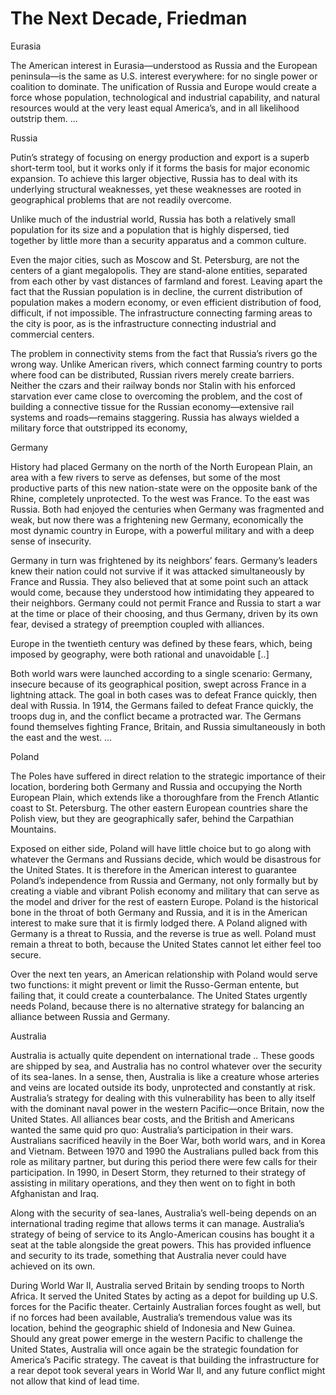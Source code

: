 # The Next Decade, Friedman

<a name='eurasia'/>

Eurasia

The American interest in Eurasia—understood as Russia and the European
peninsula—is the same as U.S. interest everywhere: for no single power
or coalition to dominate. The unification of Russia and Europe would
create a force whose population, technological and industrial
capability, and natural resources would at the very least equal
America’s, and in all likelihood outstrip them. ...

Russia

Putin’s strategy of focusing on energy production and export is a
superb short-term tool, but it works only if it forms the basis for
major economic expansion. To achieve this larger objective, Russia has
to deal with its underlying structural weaknesses, yet these
weaknesses are rooted in geographical problems that are not readily
overcome.

Unlike much of the industrial world, Russia has both a relatively
small population for its size and a population that is highly
dispersed, tied together by little more than a security apparatus and
a common culture.

Even the major cities, such as Moscow and St. Petersburg, are not the
centers of a giant megalopolis. They are stand-alone entities,
separated from each other by vast distances of farmland and
forest. Leaving apart the fact that the Russian population is in
decline, the current distribution of population makes a modern
economy, or even efficient distribution of food, difficult, if not
impossible. The infrastructure connecting farming areas to the city is
poor, as is the infrastructure connecting industrial and commercial
centers.

<a name='ruriver'/>

The problem in connectivity stems from the fact that Russia’s rivers
go the wrong way. Unlike American rivers, which connect farming
country to ports where food can be distributed, Russian rivers merely
create barriers. Neither the czars and their railway bonds nor Stalin
with his enforced starvation ever came close to overcoming the
problem, and the cost of building a connective tissue for the Russian
economy—extensive rail systems and roads—remains staggering. Russia
has always wielded a military force that outstripped its economy,

Germany

History had placed Germany on the north of the North European Plain,
an area with a few rivers to serve as defenses, but some of the most
productive parts of this new nation-state were on the opposite bank of
the Rhine, completely unprotected. To the west was France. To the east
was Russia. Both had enjoyed the centuries when Germany was fragmented
and weak, but now there was a frightening new Germany, economically
the most dynamic country in Europe, with a powerful military and with
a deep sense of insecurity.

Germany in turn was frightened by its neighbors’ fears. Germany’s
leaders knew their nation could not survive if it was attacked
simultaneously by France and Russia. They also believed that at some
point such an attack would come, because they understood how
intimidating they appeared to their neighbors. Germany could not
permit France and Russia to start a war at the time or place of their
choosing, and thus Germany, driven by its own fear, devised a strategy
of preemption coupled with alliances.

Europe in the twentieth century was defined by these fears, which,
being imposed by geography, were both rational and unavoidable [..]

Both world wars were launched according to a single scenario: Germany,
insecure because of its geographical position, swept across France in
a lightning attack. The goal in both cases was to defeat France
quickly, then deal with Russia. In 1914, the Germans failed to defeat
France quickly, the troops dug in, and the conflict became a
protracted war. The Germans found themselves fighting France, Britain,
and Russia simultaneously in both the east and the west. ...

Poland

The Poles have suffered in direct relation to the strategic importance
of their location, bordering both Germany and Russia and occupying the
North European Plain, which extends like a thoroughfare from the
French Atlantic coast to St. Petersburg. The other eastern European
countries share the Polish view, but they are geographically safer,
behind the Carpathian Mountains.

Exposed on either side, Poland will have little choice but to go along
with whatever the Germans and Russians decide, which would be
disastrous for the United States. It is therefore in the American
interest to guarantee Poland’s independence from Russia and Germany,
not only formally but by creating a viable and vibrant Polish economy
and military that can serve as the model and driver for the rest of
eastern Europe. Poland is the historical bone in the throat of both
Germany and Russia, and it is in the American interest to make sure
that it is firmly lodged there. A Poland aligned with Germany is a
threat to Russia, and the reverse is true as well. Poland must remain
a threat to both, because the United States cannot let either feel too
secure.

Over the next ten years, an American relationship with Poland would
serve two functions: it might prevent or limit the Russo-German
entente, but failing that, it could create a counterbalance. The
United States urgently needs Poland, because there is no alternative
strategy for balancing an alliance between Russia and Germany.

<a name='australia'/>

Australia

Australia is actually quite dependent on international trade .. These
goods are shipped by sea, and Australia has no control whatever over
the security of its sea-lanes. In a sense, then, Australia is like a
creature whose arteries and veins are located outside its body,
unprotected and constantly at risk.  Australia’s strategy for dealing
with this vulnerability has been to ally itself with the dominant
naval power in the western Pacific—once Britain, now the United
States. All alliances bear costs, and the British and Americans wanted
the same quid pro quo: Australia’s participation in their
wars. Australians sacrificed heavily in the Boer War, both world wars,
and in Korea and Vietnam. Between 1970 and 1990 the Australians pulled
back from this role as military partner, but during this period there
were few calls for their participation. In 1990, in Desert Storm, they
returned to their strategy of assisting in military operations, and
they then went on to fight in both Afghanistan and Iraq.

Along with the security of sea-lanes, Australia’s well-being depends
on an international trading regime that allows terms it can
manage. Australia’s strategy of being of service to its Anglo-American
cousins has bought it a seat at the table alongside the great
powers. This has provided influence and security to its trade,
something that Australia never could have achieved on its own.

During World War II, Australia served Britain by sending troops to
North Africa. It served the United States by acting as a depot for
building up U.S.  forces for the Pacific theater. Certainly Australian
forces fought as well, but if no forces had been available,
Australia’s tremendous value was its location, behind the geographic
shield of Indonesia and New Guinea. Should any great power emerge in
the western Pacific to challenge the United States, Australia will
once again be the strategic foundation for America’s Pacific
strategy. The caveat is that building the infrastructure for a rear
depot took several years in World War II, and any future conflict
might not allow that kind of lead time.

